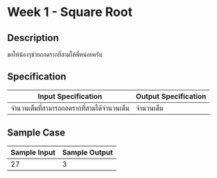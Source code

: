 # Week 1 - Square Root
## Description
ขอให้น้องๆช่วยถอดรากที่สามให้พี่หน่อยครับ

## Specification
| Input Specification | Output Specification |
| - | - |
| จำนวนเต็มที่สามารถถอดรากที่สามได้จำนวนเต็ม | จำนวนเต็ม |

## Sample Case
| Sample Input | Sample Output |
| - | - |
| 27 | 3 |